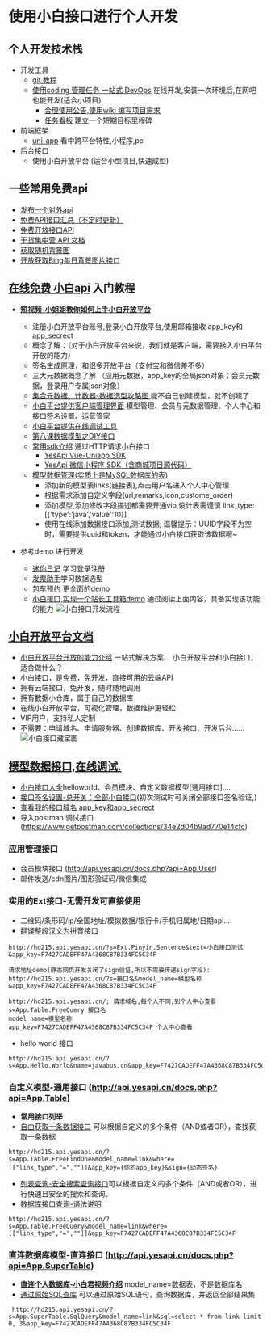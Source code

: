 # 使用小白接口进行个人开发
## 个人开发技术栈
* 开发工具 
  * [ git 教程](books/2.tools/git_init.md)
  - [ 使用coding 管理任务 一站式 DevOps](books/1.enjoy/2.coding.md) 在线开发,安装一次环境后,在网吧也能开发(适合小项目)
    - [合理使用公告,使用wiki 编写项目需求](https://dev.tencent.com/u/javastar920905/p/mdbook/wiki/4)
    - [任务看板](https://dev.tencent.com/u/javastar920905/p/mdbook/tasks/board) 建立一个短期目标里程碑
* 前端框架
  - [uni-app](http://note.youdao.com/noteshare?id=a02b58aa60478a447d58105954122931&sub=5453E9D5AA14472F8F84F5F21FF2E944) 看中跨平台特性,小程序,pc
* 后台接口
  - 使用小白开放平台 (适合小型项目,快速成型)

## 一些常用免费api
* [发布一个对外api](http://api.wangshuwen.com/doc)
* [免费API接口汇总（不定时更新）](https://segmentfault.com/a/1190000017047048?utm_source=tag-newest)
* [免费开放接口API](https://blog.csdn.net/c__chao/article/details/78573737)
* [干货集中营 API 文档](http://gank.io/api)
* [获取随机背景图](https://www.cnblogs.com/zhibu/p/7158807.html)
* [开放获取Bing每日背景图片接口](https://blog.saintic.com/blog/240.html)

## [在线免费 小白api](https://www.yesapi.cn/docs/#/v2.0/README) 入门教程
* [**短视频-小姐姐教你如何上手小白开放平台**](http://www.yesapi.cn/docs/#/v2.0/video_2019)
  - 注册小白开放平台账号,登录小白开放平台,使用邮箱接收 app_key和app_secrect
  - 概念了解：（对于小白开放平台来说，我们就是客户端，需要接入小白平台开放的能力）
  - 签名生成原理，和很多开放平台（支付宝和微信差不多）
  - 三大元数据概念了解 （应用元数据，app_key的全局json对象；会员元数据，登录用户专属json对象）
  - [集合元数据、计数器-数据选型攻略图 ](http://www.yesapi.cn/docs/#/v2.0/course_6?id=_3%E3%80%81%E7%B2%BE%E5%93%81%EF%BC%9A%E6%95%B0%E6%8D%AE%E9%80%89%E5%9E%8B%E6%94%BB%E7%95%A5%E5%9B%BE) 能不自己创建模型，就不创建了
  - [小白平台提供客户端管理界面](http://open.yesapi.cn/?r=Member/userManager ) 模型管理、会员与元数据管理、个人中心和接口签名设置、运营管家
  - [小白平台提供在线调试工具](http://open.yesapi.cn/?r=Site/Debug)
  - [第八课数据模型之DIY接口](接口配置，限流，免登录等)
  - [常用sdk介绍](http://www.yesapi.cn/docs/#/v2.0/README?id=%E9%80%9A%E8%BF%87http%E8%AF%B7%E6%B1%82%E5%B0%8F%E7%99%BD%E6%8E%A5%E5%8F%A3) 通过HTTP请求小白接口
    - [YesApi Vue-Uniapp SDK](https://github.com/yesapicn/yesapi-vue-uniapp-sdk)
    - [YesApi 微信小程序 SDK（含商城项目源代码）](https://github.com/yesapicn/yesapi-miniprogram-1)
  - [模型数据管理(实质上是MySQL数据库的表)](http://www.yesapi.cn/docs/#/v2.0/model) 
    - 添加新的模型表links(链接表),点击用户名进入个人中心管理
    - 根据需求添加自定义字段(url,remarks,icon,custome_order)
    - 添加模型,添加修改字段描述都需要开通vip,设计表需谨慎 link_type:[{'type':'java','value':10}] 
    - 使用在线添加数据接口添加,测试数据; 温馨提示：UUID字段不为空时，需要提供uuid和token，才能通过小白接口获取该数据哦~ 

* 参考demo 进行开发
  * [迷你日记](http://www.yesapi.cn/docs/#/v2.0/demo_note) 学习登录注册
  * [发票助手](http://www.yesapi.cn/docs/#/v2.0/demo_fabiao)学习数据选型
  * [包车预约](http://www.yesapi.cn/docs/#/v2.0/demo_book) 更全面的demo
  * <a href="/books.html" target="_blank">小白接口,实现一个站长工具箱demo</a>  通过阅读上面内容，具备实现该功能的能力
![小白接口开发流程](http://cdn7.okayapi.com/yesyesapi_20190407204536_e504ee805b36087810d187b469fa7150.png)



##  [小白开放平台文档](http://www.yesapi.cn/docs/#/)
- [小白开放平台开放的能力介绍](http://open.yesapi.cn/) 一站式解决方案、 小白开放平台和小白接口，适合做什么？  
- 小白接口，是免费，免开发，直接可用的云端API
- 拥有云端接口，免开发，随时随地调用
- 拥有数据小仓库，属于自己的数据库
- 在线小白开放平台，可视化管理，数据维护更轻松
- VIP用户，支持私人定制
- 不需要：申请域名、申请服务器、创建数据库、开发接口、开发后台……
![小白接口藏宝图](http://cdn7.phalapi.net/20180121010550_0d66e64fe53f9a2df7e50b3477fe2075)
  

## [模型数据接口,在线调试.](http://open.yesapi.cn/?r=Site/Debug)
- [小白接口大全](http://api.yesapi.cn/docs.php?type=fold)helloworld、会员模块、自定义数据模型[通用接口]....
- [接口签名设置-总开关：全部小白接口](http://open.yesapi.cn/?r=App/ApisSignConfig)(初次测试时可关闭全部接口签名验证,)
- [查看我的接口域名 app_key和app_secrect](http://open.yesapi.cn/?r=App/Mine) 
- 导入postman 调试接口 (https://www.getpostman.com/collections/34e2d04b9ad770e14cfc)

### 应用管理接口
- 会员模块接口 (http://api.yesapi.cn/docs.php?api=App.User)
- 邮件发送/cdn图片/图形验证码/微信集成
### 实用的Ext接口-无需开发可直接使用
- 二维码/条形码/ip/全国地址/模拟数据/银行卡/手机归属地/日期api...
- [翻译整段汉文为拼音接口](http://api.yesapi.cn/docs.php?api=Ext.Pinyin)

```$xslt
http://hd215.api.yesapi.cn/?s=Ext.Pinyin.Sentence&text=小白接口测试&app_key=F7427CADEFF47A4368C87B334FC5C34F
```
```$xslt
请求地址demo(静态网页开发关闭了sign验证,所以不需要传递sign字段):
http://hd215.api.yesapi.cn/?s=接口名&model_name=模型名称&app_key=F7427CADEFF47A4368C87B334FC5C34F

http://hd215.api.yesapi.cn/; 请求域名,每个人不同,到个人中心查看
s=App.Table.FreeQuery 接口名
model_name=模型名称
app_key=F7427CADEFF47A4368C87B334FC5C34F 个人中心查看
```
- hello world 接口 
```$xslt
http://hd215.api.yesapi.cn/?s=App.Hello.World&name=javabus.cn&app_key=F7427CADEFF47A4368C87B334FC5C34F
```


### 自定义模型-通用接口 (http://api.yesapi.cn/docs.php?api=App.Table) 
- **常用接口列举**
- [自由获取一条数据接口](http://api.yesapi.cn/docs.php?service=App.Table.FreeFindOne&detail=1&type=fold)  可以根据自定义的多个条件（AND或者OR），查找获取一条数据
```$xslt
http://hd215.api.yesapi.cn/?s=App.Table.FreeFindOne&model_name=link&where=[["link_type","=",""]]&app_key={你的app_key}&sign={动态签名}
```
- [列表查询-安全搜索查询接口](http://api.yesapi.cn/docs.php?service=App.Table.FreeQuery&detail=1&type=fold)可以根据自定义的多个条件（AND或者OR），进行快速且安全的搜索和查询。
- [数据库接口查询-语法说明](http://www.yesapi.cn/docs/#/v2.0/table_sql)
```$xslt
http://hd215.api.yesapi.cn/?s=App.Table.FreeQuery&model_name=link&where=[["link_type","=",""]]&app_key=F7427CADEFF47A4368C87B334FC5C34F
```


### 直连数据库模型-直连接口 (http://api.yesapi.cn/docs.php?api=App.SuperTable) 
- **[直连个人数据库-小白君视频介绍](https://www.bilibili.com/video/av45998778?from=search&seid=2383982856990787771)** model_name=数据表，不是数据库名
- [通过原始SQL查库](http://api.yesapi.cn/docs.php?service=App.SuperTable.SqlQuery&detail=1&type=fold) 可以通过原始SQL语句，查询数据库，并返回全部结果集
```$xslt
 http://hd215.api.yesapi.cn/?s=App.SuperTable.SqlQuery&model_name=link&sql=select * from link limit 0, 3&app_key=F7427CADEFF47A4368C87B334FC5C34F
```


